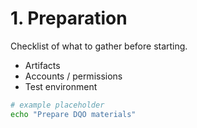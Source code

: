 # 1. Preparation

Checklist of what to gather before starting.

- Artifacts
- Accounts / permissions
- Test environment

```bash
# example placeholder
echo "Prepare DQO materials"
```
